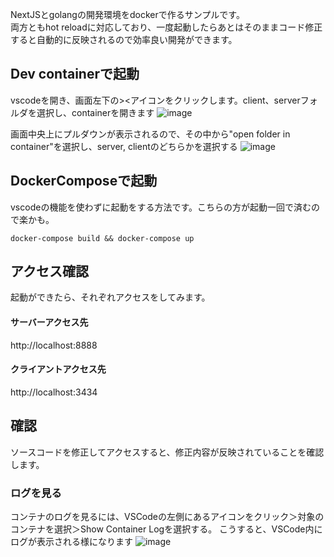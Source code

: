 NextJSとgolangの開発環境をdockerで作るサンプルです。  
両方ともhot reloadに対応しており、一度起動したらあとはそのままコード修正すると自動的に反映されるので効率良い開発ができます。

## Dev containerで起動

vscodeを開き、画面左下の><アイコンをクリックします。client、serverフォルダを選択し、containerを開きます
![image](https://user-images.githubusercontent.com/19295829/200148805-cd30bfed-0bce-4586-99ca-cfe2aaf4f682.png)

画面中央上にプルダウンが表示されるので、その中から"open folder in container"を選択し、server, clientのどちらかを選択する
![image](https://user-images.githubusercontent.com/19295829/200148811-d03e8886-2193-4bbf-bed0-a80d332415ee.png)


## DockerComposeで起動

vscodeの機能を使わずに起動をする方法です。こちらの方が起動一回で済むので楽かも。

```docker
docker-compose build && docker-compose up
```


## アクセス確認
起動ができたら、それぞれアクセスをしてみます。

#### サーバーアクセス先
http://localhost:8888

#### クライアントアクセス先
http://localhost:3434

## 確認
ソースコードを修正してアクセスすると、修正内容が反映されていることを確認します。


### ログを見る

コンテナのログを見るには、VSCodeの左側にあるアイコンをクリック＞対象のコンテナを選択＞Show Container Logを選択する。
こうすると、VSCode内にログが表示される様になります
![image](https://user-images.githubusercontent.com/19295829/200152732-42a891b1-7445-4f3d-a853-daa21b8dd654.png)
